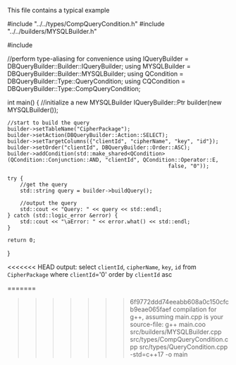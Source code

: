 This file contains a typical example

#include "../../types/CompQueryCondition.h"
#include "../../builders/MYSQLBuilder.h"

#include <iostream>

//perform type-aliasing for convenience
using IQueryBuilder = DBQueryBuilder::Builder::IQueryBuilder;
using MYSQLBuilder = DBQueryBuilder::Builder::MYSQLBuilder;
using QCondition = DBQueryBuilder::Type::QueryCondition;
using CQCondition = DBQueryBuilder::Type::CompQueryCondition;

int main() {
//initialize a new MYSQLBuilder
IQueryBuilder::Ptr builder(new MYSQLBuilder());

    //start to build the query
    builder->setTableName("CipherPackage");
    builder->setAction(DBQueryBuilder::Action::SELECT);
    builder->setTargetColumns({"clientId", "cipherName", "key", "id"});
    builder->setOrder("clientId", DBQueryBuilder::Order::ASC);
    builder->addCondition(std::make_shared<QCondition>(QCondition::Conjunction::AND, "clientId", QCondition::Operator::E,
                                                       false, "0"));

    try {
        //get the query
        std::string query = builder->buildQuery();

        //output the query
        std::cout << "Query: " << query << std::endl;
    } catch (std::logic_error &error) {
        std::cout << "\aError: " << error.what() << std::endl;
    }

    return 0;
}

<<<<<<< HEAD
output: select  `clientId`, `cipherName`, `key`, `id` from `CipherPackage` where  `clientId`='0' order by `clientId` asc 

=======
>>>>>>> 6f9772ddd74eeabb608a0c150cfcb9eae065faef
compilation for g++, assuming main.cpp is your source-file:
g++ main.coo src/builders/MYSQLBuilder.cpp src/types/CompQueryCondition.cpp src/types/QueryCondition.cpp -std=c++17 -o main
